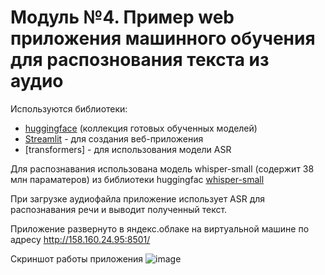 # Модуль №4. Пример web приложения машинного обучения для распознования текста из аудио 

 Используются библиотеки:

- [huggingface](https://huggingface.co) (коллекция готовых обученных моделей)
- [Streamlit](https://streamlit.io/) - для создания веб-приложения
- [transformers] - для использования модели ASR


Для распознавания использована модель whisper-small (содержит  38 млн параматеров) из библиотеки huggingfac [whisper-small](https://huggingface.co/openai/whisper-small)

При загрузке аудиофайла приложение использует ASR для распознавания речи и выводит полученный текст.

Приложение развернуто в яндекс.облаке на виртуальной машине по адресу http://158.160.24.95:8501/

Скриншот работы приложения
![image](https://github.com/lmnindzja/speech2textRU/assets/149816540/45bb2905-2c1b-4aa4-a963-8ac78825110f)

